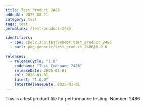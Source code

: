 ```yaml
---
title: Test Product 2486
addedAt: 2025-08-21
category: test
tags: test
permalink: /test-product-2486

identifiers:
  - cpe: cpe:2.3:a:testvendor:test_product_2486
  - purl: pkg:generic/test_product_2486@1.0.0

releases:
  - releaseCycle: "1.0"
    codename: "Test Codename 2486"
    releaseDate: 2025-01-01
    eol: 2026-01-01
    latest: "1.0.0"
    latestReleaseDate: 2025-01-01
---
```


This is a test product file for performance testing. Number: 2486
